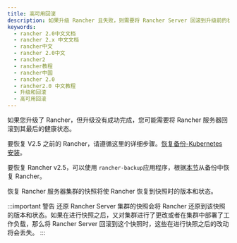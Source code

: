 ```yaml
---
title: 高可用回滚
description: 如果升级 Rancher 且失败，则需要将 Rancher Server 回滚到升级前的状态。
keywords:
  - rancher 2.0中文文档
  - rancher 2.x 中文文档
  - rancher中文
  - rancher 2.0中文
  - rancher2
  - rancher教程
  - rancher中国
  - rancher 2.0
  - rancher2.0 中文教程
  - 升级和回滚
  - 高可用回滚
---
```


如果您升级了 Rancher，但升级没有成功完成，您可能需要将 Rancher 服务器回滚到其最后的健康状态。

要恢复 V2.5 之前的 Rancher，请遵循这里的详细步骤。[恢复备份-Kubernetes 安装](/docs/rancher2/backups/restorations/ha-restoration)。

要恢复 Rancher v2.5，可以使用 `rancher-backup`应用程序，根据[本节](/docs/rancher2/backups/restoring-rancher/)从备份中恢复 Rancher。

恢复 Rancher 服务器集群的快照将使 Rancher 恢复到快照时的版本和状态。

:::important 警告
还原 Rancher Server 集群的快照会将 Rancher 还原到该快照的版本和状态。如果在进行快照之后，又对集群进行了更改或者在集群中部署了工作负载，那么将 Rancher Server 回滚到这个快照时，这些在进行快照之后的改动将会丢失。
:::
